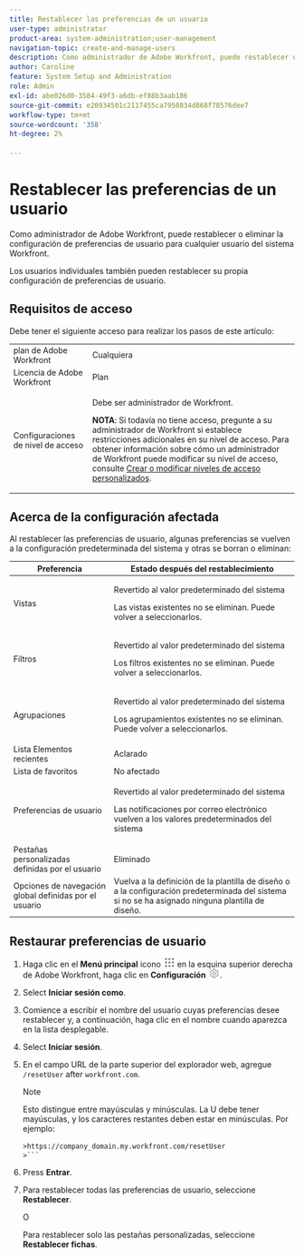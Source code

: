 ```yaml
---
title: Restablecer las preferencias de un usuario
user-type: administrator
product-area: system-administration;user-management
navigation-topic: create-and-manage-users
description: Como administrador de Adobe Workfront, puede restablecer o eliminar la configuración de preferencias de usuario para cualquier usuario del sistema Workfront. Los usuarios individuales también pueden restablecer su propia configuración de preferencias de usuario.
author: Caroline
feature: System Setup and Administration
role: Admin
exl-id: abe026d0-3584-49f3-a6db-ef88b3aab186
source-git-commit: e20934501c2117455ca7950834d868f78576dee7
workflow-type: tm+mt
source-wordcount: '358'
ht-degree: 2%

---
```


# Restablecer las preferencias de un usuario

Como administrador de Adobe Workfront, puede restablecer o eliminar la configuración de preferencias de usuario para cualquier usuario del sistema Workfront.

Los usuarios individuales también pueden restablecer su propia configuración de preferencias de usuario.

## Requisitos de acceso

Debe tener el siguiente acceso para realizar los pasos de este artículo:

<table style="table-layout:auto"> 
 <col> 
 <col> 
 <tbody> 
  <tr> 
   <td role="rowheader">plan de Adobe Workfront</td> 
   <td>Cualquiera</td> 
  </tr> 
  <tr> 
   <td role="rowheader">Licencia de Adobe Workfront</td> 
   <td>Plan</td> 
  </tr> 
  <tr> 
   <td role="rowheader">Configuraciones de nivel de acceso</td> 
   <td> <p>Debe ser administrador de Workfront.</p> <p><b>NOTA</b>: Si todavía no tiene acceso, pregunte a su administrador de Workfront si establece restricciones adicionales en su nivel de acceso. Para obtener información sobre cómo un administrador de Workfront puede modificar su nivel de acceso, consulte <a href="../../../administration-and-setup/add-users/configure-and-grant-access/create-modify-access-levels.md" class="MCXref xref">Crear o modificar niveles de acceso personalizados</a>.</p> </td> 
  </tr> 
 </tbody> 
</table>

## Acerca de la configuración afectada

Al restablecer las preferencias de usuario, algunas preferencias se vuelven a la configuración predeterminada del sistema y otras se borran o eliminan:

<table style="table-layout:auto"> 
 <col> 
 <col> 
 <thead> 
  <tr> 
   <th><strong>Preferencia</strong> </th> 
   <th><strong>Estado después del restablecimiento</strong> </th> 
  </tr> 
 </thead> 
 <tbody> 
  <tr> 
   <td>Vistas</td> 
   <td> <p> Revertido al valor predeterminado del sistema</p> <p>Las vistas existentes no se eliminan. Puede volver a seleccionarlos.</p> </td> 
  </tr> 
  <tr> 
   <td>Filtros</td> 
   <td> <p>Revertido al valor predeterminado del sistema</p> <p>Los filtros existentes no se eliminan. Puede volver a seleccionarlos.</p> </td> 
  </tr> 
  <tr> 
   <td>Agrupaciones</td> 
   <td> <p>Revertido al valor predeterminado del sistema</p> <p>Los agrupamientos existentes no se eliminan. Puede volver a seleccionarlos.</p> </td> 
  </tr> 
  <tr> 
   <td>Lista Elementos recientes</td> 
   <td>Aclarado</td> 
  </tr> 
  <tr> 
   <td>Lista de favoritos</td> 
   <td>No afectado</td> 
  </tr> 
  <tr> 
   <td>Preferencias de usuario</td> 
   <td> <p>Revertido al valor predeterminado del sistema</p> <p>Las notificaciones por correo electrónico vuelven a los valores predeterminados del sistema</p> </td> 
  </tr> 
  <tr> 
   <td>Pestañas personalizadas definidas por el usuario</td> 
   <td>Eliminado</td> 
  </tr> 
  <tr> 
   <td>Opciones de navegación global definidas por el usuario</td> 
   <td>Vuelva a la definición de la plantilla de diseño o a la configuración predeterminada del sistema si no se ha asignado ninguna plantilla de diseño.</td> 
  </tr> 
 </tbody> 
</table>

## Restaurar preferencias de usuario

1. Haga clic en el **Menú principal** icono ![](assets/main-menu-icon.png) en la esquina superior derecha de Adobe Workfront, haga clic en **Configuración** ![](assets/gear-icon-settings.png).

1. Select **Iniciar sesión como**.
1. Comience a escribir el nombre del usuario cuyas preferencias desee restablecer y, a continuación, haga clic en el nombre cuando aparezca en la lista desplegable.
1. Select  **Iniciar sesión**.
1. En el campo URL de la parte superior del explorador web, agregue `/resetUser` after `workfront.com`.

   >[!NOTE]
   >
   >Esto distingue entre mayúsculas y minúsculas. La U debe tener mayúsculas, y los caracteres restantes deben estar en minúsculas. Por ejemplo:
   >
   >
   ```
   >https://company_domain.my.workfront.com/resetUser
   >```

1. Press **Entrar**.
1. Para restablecer todas las preferencias de usuario, seleccione **Restablecer**.

   O

   Para restablecer solo las pestañas personalizadas, seleccione **Restablecer fichas**.
